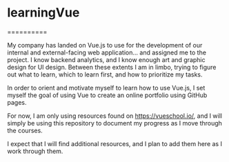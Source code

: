 # learningVue
==========

My company has landed on Vue.js to use for the development of our internal and external-facing web application... and assigned me to the project. I know backend analytics, and I know enough art and graphic design for UI design. Between these extents I am in limbo, trying to figure out what to learn, which to learn first, and how to prioritize my tasks.

In order to orient and motivate myself to learn how to use Vue.js, I set myself the goal of using Vue to create an online portfolio using GitHub pages.

For now, I am only using resources found on https://vueschool.io/, and I will simply be using this repository to document my progress as I move through the courses.

I expect that I will find additional resources, and I plan to add them here as I work through them.
